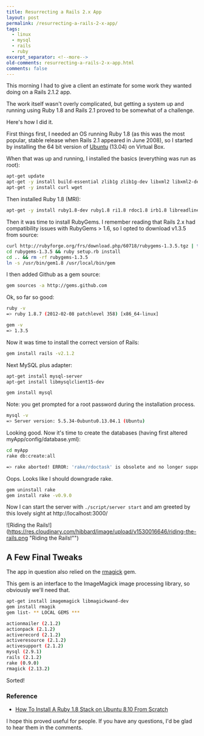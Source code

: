 ```yaml
---
title: Resurrecting a Rails 2.x App
layout: post
permalink: /resurrecting-a-rails-2-x-app/
tags:
  - linux
  - mysql
  - rails
  - ruby
excerpt_separator: <!--more-->
old-comments: resurrecting-a-rails-2-x-app.html
comments: false
---
```


This morning I had to give a client an estimate for some work they wanted doing on a Rails 2.1.2 app.

The work itself wasn't overly complicated, but getting a system up and running using Ruby 1.8 and Rails 2.1 proved to be somewhat of a challenge.

Here's how I did it.

<!--more-->

First things first, I needed an OS running Ruby 1.8 (as this was the most popular, stable release when Rails 2.1 appeared in June 2008), so I started by installing the 64 bit version of [Ubuntu](http://www.ubuntu.com/ "Ubuntu - a Debian-based Linux operating system") (13.04) on Virtual Box.

When that was up and running, I installed the basics (everything was run as root):

```sh
apt-get update
apt-get -y install build-essential zlib1g zlib1g-dev libxml2 libxml2-dev libxslt-dev sqlite3 libsqlite3-dev locate git-core
apt-get -y install curl wget
```

Then installed Ruby 1.8 (MRI):

```sh
apt-get -y install ruby1.8-dev ruby1.8 ri1.8 rdoc1.8 irb1.8 libreadline-ruby1.8 libruby1.8 libopenssl-ruby
```

Then it was time to install RubyGems. I remember reading that Rails 2.x had compatibility issues with RubyGems > 1.6, so I opted to download v1.3.5 from source:

```sh
curl http://rubyforge.org/frs/download.php/60718/rubygems-1.3.5.tgz | tar -xzv
cd rubygems-1.3.5 && ruby setup.rb install
cd .. && rm -rf rubygems-1.3.5
ln -s /usr/bin/gem1.8 /usr/local/bin/gem
```

I then added Github as a gem source:

```sh
gem sources -a http://gems.github.com
```

Ok, so far so good:

```sh
ruby -v
=> ruby 1.8.7 (2012-02-08 patchlevel 358) [x86_64-linux]

gem -v
=> 1.3.5
```

Now it was time to install the correct version of Rails:

```sh
gem install rails -v2.1.2
```

Next MySQL plus adapter:

```sh
apt-get install mysql-server
apt-get install libmysqlclient15-dev

gem install mysql
```

Note: you get prompted for a root password during the installation process.

```sh
mysql -v
=> Server version: 5.5.34-0ubuntu0.13.04.1 (Ubuntu)
```

Looking good. Now it's time to create the databases (having first altered myApp/config/database.yml):

```sh
cd myApp
rake db:create:all

=> rake aborted! ERROR: 'rake/rdoctask' is obsolete and no longer supported.
```

Oops. Looks like I should downgrade rake.

```sh
gem uninstall rake
gem install rake -v0.9.0
```

Now I can start the server with `./script/server start` and am greeted by this lovely sight at http://localhost:3000/

![Riding the Rails!](https://res.cloudinary.com/hibbard/image/upload/v1530016646/riding-the-rails.png "Riding the Rails!"")

## A Few Final Tweaks

The app in question also relied on the [rmagick](https://github.com/rmagick/rmagick "An interface to the ImageMagick and GraphicsMagick image processing libraries.") gem.

This gem is an interface to the ImageMagick image processing library, so obviously we'll need that.

```sh
apt-get install imagemagick libmagickwand-dev
gem install rmagik
gem list- ** LOCAL GEMS ***

actionmailer (2.1.2)
actionpack (2.1.2)
activerecord (2.1.2)
activeresource (2.1.2)
activesupport (2.1.2)
mysql (2.9.1)
rails (2.1.2)
rake (0.9.0)
rmagick (2.13.2)
```

Sorted!

### Reference

-  [How To Install A Ruby 1.8 Stack on Ubuntu 8.10 From Scratch](http://www.rubyinside.com/how-to-install-a-ruby-18-stack-on-ubuntu-810-from-scratch-1566.html "Ruby Inside")

I hope this proved useful for people. If you have any questions, I'd be glad to hear them in the comments.
